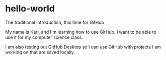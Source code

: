 # hello-world
The traditional introduction, this time for GitHub

My name is Karl, and I'm learning how to use GitHub. I want to be able to use it for my computer science class.

I am also testing out GitHub Desktop so I can use GitHub with projects I am working on that are saved locally.